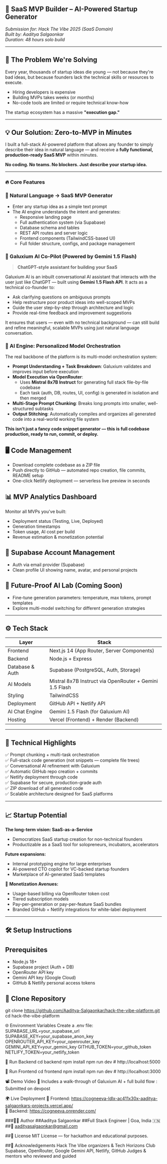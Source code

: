 ## 🚀 SaaS MVP Builder – AI-Powered Startup Generator

*Submission for: Hack The Vibe 2025 (SaaS Domain)*  
*Built by: Aaditya Salgaonkar*  
*Duration: 48 hours solo build*

---

## 🧩 The Problem We're Solving

Every year, thousands of startup ideas die young — not because they're bad ideas, but because founders lack the technical skills or resources to execute.

- Hiring developers is expensive
- Building MVPs takes weeks (or months)
- No-code tools are limited or require technical know-how

The startup ecosystem has a massive **"execution gap."**

---

## 💡 Our Solution: Zero-to-MVP in Minutes

I built a full-stack AI-powered platform that allows any founder to simply describe their idea in natural language — and receive a **fully functional, production-ready SaaS MVP** within minutes.

**No coding. No teams. No blockers. Just describe your startup idea.**

---

### 🔥 Core Features

### 🚀 Natural Language → SaaS MVP Generator

- Enter any startup idea as a simple text prompt
- The AI engine understands the intent and generates:
  - Responsive landing page
  - Full authentication system (via Supabase)
  - Database schema and tables
  - REST API routes and server logic
  - Frontend components (TailwindCSS-based UI)
  - Full folder structure, configs, and package management

### 🤖 Galuxium AI Co-Pilot (Powered by Gemini 1.5 Flash)

> **ChatGPT-style assistant for building your SaaS**

Galuxium AI is an inbuilt conversational AI assistant that interacts with the user just like ChatGPT — built using **Gemini 1.5 Flash API**. It acts as a technical co-founder to:

- Ask clarifying questions on ambiguous prompts
- Help restructure poor product ideas into well-scoped MVPs
- Guide the user step-by-step through architecture and logic
- Provide real-time feedback and improvement suggestions

It ensures that users — even with no technical background — can still build and refine meaningful, scalable MVPs using just natural language conversation.

### 🧠 AI Engine: Personalized Model Orchestration

The real backbone of the platform is its multi-model orchestration system:

- **Prompt Understanding + Task Breakdown**: Galuxium validates and improves input before execution
- **Model Execution via OpenRouter**:
  - Uses **Mistral 8x7B Instruct** for generating full stack file-by-file codebase
  - Each task (auth, DB, routes, UI, config) is generated in isolation and then merged
- **Multi-Stage Prompt Chunking**: Breaks long prompts into smaller, well-structured subtasks
- **Output Stitching**: Automatically compiles and organizes all generated code into a real-world working file system

**This isn’t just a fancy code snippet generator — this is full codebase production, ready to run, commit, or deploy.**

## 🖥 Code Management

- Download complete codebase as a ZIP file
- Push directly to GitHub — automated repo creation, file commits, README setup
- One-click Netlify deployment — serverless live preview in seconds

## 📊 MVP Analytics Dashboard

Monitor all MVPs you've built:

- Deployment status (Testing, Live, Deployed)
- Generation timestamps
- Token usage, AI cost per build
- Revenue estimation & monetization potential

## 👤 Supabase Account Management

- Auth via email provider (Supabase)
- Clean profile UI showing name, avatar, and personal projects

## 🔬 Future-Proof AI Lab (Coming Soon)

- Fine-tune generation parameters: temperature, max tokens, prompt templates
- Explore multi-model switching for different generation strategies

---

## ⚙️ Tech Stack

| Layer           | Stack |
|------------------|-------|
| Frontend         | Next.js 14 (App Router, Server Components) |
| Backend          | Node.js + Express |
| Database & Auth  | Supabase (PostgreSQL, Auth, Storage) |
| AI Models        | Mistral 8x7B Instruct via OpenRouter + Gemini 1.5 Flash |
| Styling          | TailwindCSS |
| Deployment       | GitHub API + Netlify API |
| AI Chat Engine   | Gemini 1.5 Flash (for Galuxium AI) |
| Hosting          | Vercel (Frontend) + Render (Backend) |

---

## 🧪 Technical Highlights

✅ Prompt chunking + multi-task orchestration  
✅ Full-stack code generation (not snippets — complete file trees)  
✅ Conversational AI refinement with Galuxium  
✅ Automatic GitHub repo creation + commits  
✅ Netlify deployment through code  
✅ Supabase for secure, production-grade auth  
✅ ZIP download of all generated code  
✅ Scalable architecture designed for SaaS platforms

---

## 📈 Startup Potential

**The long-term vision: SaaS-as-a-Service**

- Democratizes SaaS startup creation for non-technical founders
- Productizable as a SaaS tool for solopreneurs, incubators, accelerators

**Future expansions:**

- Internal prototyping engine for large enterprises
- AI-powered CTO copilot for VC-backed startup founders
- Marketplace of AI-generated SaaS templates

💸 **Monetization Avenues:**

- Usage-based billing via OpenRouter token cost
- Tiered subscription models
- Pay-per-generation or pay-per-feature SaaS bundles
- Branded GitHub + Netlify integrations for white-label deployment

---

## 🛠️ Setup Instructions

## Prerequisites

- Node.js 18+
- Supabase project (Auth + DB)
- OpenRouter API key
- Gemini API key (Google Cloud)
- GitHub & Netlify personal access tokens

## 🧬 Clone Repository

git clone https://github.com/Aaditya-Salgaonkar/hack-the-vibe-platform.git
cd hack-the-vibe-platform

🌐 Environment Variables
Create a .env file:
SUPABASE_URL=your_supabase_url
SUPABASE_KEY=your_supabase_anon_key
OPENROUTER_API_KEY=your_openrouter_key
GEMINI_API_KEY=your_gemini_key
GITHUB_TOKEN=your_github_token
NETLIFY_TOKEN=your_netlify_token

🧪 Run Backend
cd backend
npm install
npm run dev  # http://localhost:5000

🎨 Run Frontend
cd frontend
npm install
npm run dev  # http://localhost:3000

📽️ Demo Video
🧠 Includes a walk-through of Galuxium AI + full build flow : Submitted on devpost

🌍 Live Deployment
🔗 Frontend: https://cogneeva-ldlx-ac411x30x-aaditya-salgaonkars-projects.vercel.app/ <br>
🔗 Backend: https://cogneeva.onrender.com/

###👨‍💻 Author
##Aaditya Salgaonkar
##Full Stack Engineer | Goa, India 🇮🇳
##📧 aadityasalgaonkar@gmail.com

##📄 License
MIT License — for hackathon and educational purposes.

##🙏 Acknowledgements
Hack The Vibe organizers & Tech Horizons Club
Supabase, OpenRouter, Google Gemini API, Netlify, GitHub
Judges & mentors who reviewed and guided
